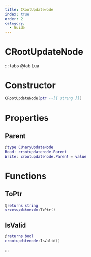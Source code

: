 ```yaml
---
title: CRootUpdateNode
index: true
order: 2
category:
  - Guide
---
```


# CRootUpdateNode

::: tabs
@tab Lua
# Constructor
```lua
CRootUpdateNode(ptr --[[ string ]])
```
# Properties
## Parent 
```lua
@type CUnaryUpdateNode
Read: crootupdatenode.Parent
Write: crootupdatenode.Parent = value
```
# Functions
## ToPtr
```lua
@returns string
crootupdatenode:ToPtr()
```
## IsValid
```lua
@returns bool
crootupdatenode:IsValid()
```

:::